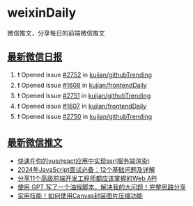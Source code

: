 # weixinDaily
微信推文，分享每日的前端微信推文

## [最新微信日报](https://github.com/kujian/weixinDaily/issues)

<!--START_SECTION:activity-->
1. ❗ Opened issue [#2752](https://github.com/kujian/githubTrending/issues/2752) in [kujian/githubTrending](https://github.com/kujian/githubTrending)
2. ❗ Opened issue [#1608](https://github.com/kujian/frontendDaily/issues/1608) in [kujian/frontendDaily](https://github.com/kujian/frontendDaily)
3. ❗ Opened issue [#2751](https://github.com/kujian/githubTrending/issues/2751) in [kujian/githubTrending](https://github.com/kujian/githubTrending)
4. ❗ Opened issue [#1607](https://github.com/kujian/frontendDaily/issues/1607) in [kujian/frontendDaily](https://github.com/kujian/frontendDaily)
5. ❗ Opened issue [#2750](https://github.com/kujian/githubTrending/issues/2750) in [kujian/githubTrending](https://github.com/kujian/githubTrending)
<!--END_SECTION:activity-->


## [最新微信推文](https://weixin.qdkfweb.cn/)

<!-- BLOG-POST-LIST:START -->
- [快速在你的vue/react应用中实现ssr&lpar;服务端渲染&rpar;](https://weixin.qdkfweb.cn/39620.html)
- [2024年JavaScript面试必备：12个基础问题及详解](https://weixin.qdkfweb.cn/39610.html)
- [分享11个高级前端开发工程师都应该掌握的Web API](https://weixin.qdkfweb.cn/39611.html)
- [使用 GPT 写了一个油猴脚本，解决我的大问题！完整思路分享](https://weixin.qdkfweb.cn/39588.html)
- [实用技能！如何使用Canvas封装图片压缩功能](https://weixin.qdkfweb.cn/39583.html)
<!-- BLOG-POST-LIST:END -->